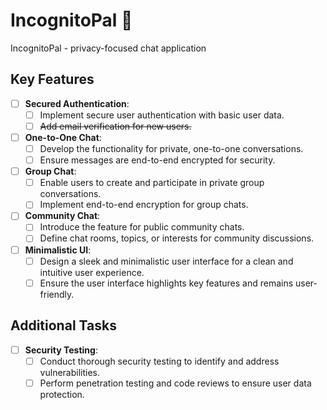 # IncognitoPal 🌳
IncognitoPal - privacy-focused chat application

## Key Features

- [ ] **Secured Authentication**:
  - [ ] Implement secure user authentication with basic user data.
  - [ ] ~~Add email verification for new users.~~

- [ ] **One-to-One Chat**:
  - [ ] Develop the functionality for private, one-to-one conversations.
  - [ ] Ensure messages are end-to-end encrypted for security.

- [ ] **Group Chat**:
  - [ ] Enable users to create and participate in private group conversations.
  - [ ] Implement end-to-end encryption for group chats.

- [ ] **Community Chat**:
  - [ ] Introduce the feature for public community chats.
  - [ ] Define chat rooms, topics, or interests for community discussions.

- [ ] **Minimalistic UI**:
  - [ ] Design a sleek and minimalistic user interface for a clean and intuitive user experience.
  - [ ] Ensure the user interface highlights key features and remains user-friendly.

## Additional Tasks

- [ ] **Security Testing**:
  - [ ] Conduct thorough security testing to identify and address vulnerabilities.
  - [ ] Perform penetration testing and code reviews to ensure user data protection.
